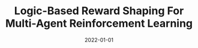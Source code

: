---
title: "Logic-Based Reward Shaping For Multi-Agent Reinforcement Learning"
date: 2022-01-01
venue: ""
paperurl: https://doi.org/10.48550/arXiv.2206.08881
authors: "Ingy ElsayedAly and Lu Feng"
---